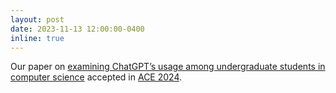 ```yaml
---
layout: post
date: 2023-11-13 12:00:00-0400
inline: true
---
```


Our paper on <a href="">examining ChatGPT’s usage among undergraduate students in computer science</a> accepted in <a href="https://aceconference2024.github.io/aceconference2024/">ACE 2024</a>.
